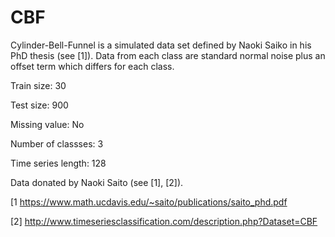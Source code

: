 # CBF

Cylinder-Bell-Funnel is a simulated data set defined by Naoki Saiko in his PhD thesis (see [1]). Data from each class are standard normal noise plus an offset term which differs for each class.

Train size: 30

Test size: 900

Missing value: No

Number of classses: 3

Time series length: 128

Data donated by Naoki Saito (see [1], [2]).

[1 https://www.math.ucdavis.edu/~saito/publications/saito_phd.pdf

[2] http://www.timeseriesclassification.com/description.php?Dataset=CBF